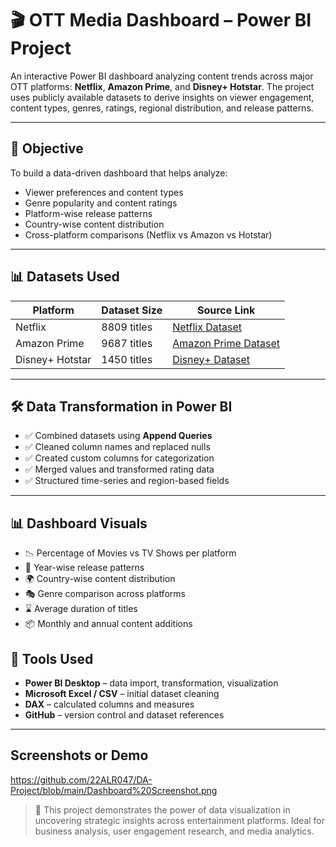 # 🎬 OTT Media Dashboard – Power BI Project

An interactive Power BI dashboard analyzing content trends across major OTT platforms: **Netflix**, **Amazon Prime**, and **Disney+ Hotstar**. The project uses publicly available datasets to derive insights on viewer engagement, content types, genres, ratings, regional distribution, and release patterns.

---

## 🎯 Objective

To build a data-driven dashboard that helps analyze:
- Viewer preferences and content types
- Genre popularity and content ratings
- Platform-wise release patterns
- Country-wise content distribution
- Cross-platform comparisons (Netflix vs Amazon vs Hotstar)

---

## 📊 Datasets Used

| Platform        | Dataset Size | Source Link |
|-----------------|--------------|-------------|
| Netflix         | 8809 titles  | [Netflix Dataset](https://github.com/allenkong221/netflix-titles-dataset/blob/main/netflix_titles.csv)  
| Amazon Prime    | 9687 titles  | [Amazon Prime Dataset](https://github.com/ishagoel840/Amazon-Prime-Data-PowerBI/blob/main/amazon_prime_titles.csv)
| Disney+ Hotstar | 1450 titles  | [Disney+ Dataset](https://github.com/Hayzaoui/Disney-Analysis-Visualization-/blob/main/disney_plus_titles.csv)

---

## 🛠️ Data Transformation in Power BI

- ✅ Combined datasets using **Append Queries**
- ✅ Cleaned column names and replaced nulls
- ✅ Created custom columns for categorization
- ✅ Merged values and transformed rating data
- ✅ Structured time-series and region-based fields

---

## 📊 Dashboard Visuals

- 📉 Percentage of Movies vs TV Shows per platform
- 📅 Year-wise release patterns
- 🌍 Country-wise content distribution
- 🎭 Genre comparison across platforms
- ⌛ Average duration of titles
- 📦 Monthly and annual content additions

## 🧰 Tools Used

- **Power BI Desktop** – data import, transformation, visualization
- **Microsoft Excel / CSV** – initial dataset cleaning
- **DAX** – calculated columns and measures
- **GitHub** – version control and dataset references


---

## Screenshots or Demo

https://github.com/22ALR047/DA-Project/blob/main/Dashboard%20Screenshot.png

> 📌 This project demonstrates the power of data visualization in uncovering strategic insights across entertainment platforms. Ideal for business analysis, user engagement research, and media analytics.


